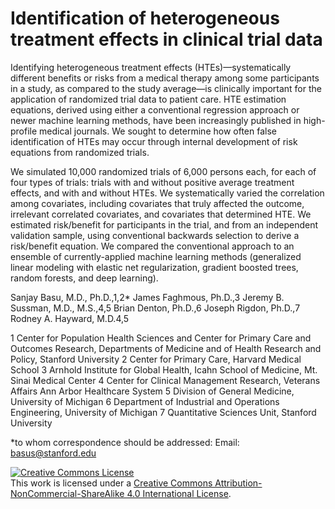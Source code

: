 # Identification of heterogeneous treatment effects in clinical trial data

Identifying heterogeneous treatment effects (HTEs)—systematically different benefits or risks from a medical therapy among some participants in a study, as compared to the study average—is clinically important for the application of randomized trial data to patient care. HTE estimation equations, derived using either a conventional regression approach or newer machine learning methods, have been increasingly published in high-profile medical journals. We sought to determine how often false identification of HTEs may occur through internal development of risk equations from randomized trials.

We simulated 10,000 randomized trials of 6,000 persons each, for each of four types of trials: trials with and without positive average treatment effects, and with and without HTEs. We systematically varied the correlation among covariates, including covariates that truly affected the outcome, irrelevant correlated covariates, and covariates that determined HTE. We estimated risk/benefit for participants in the trial, and from an independent validation sample, using conventional backwards selection to derive a risk/benefit equation.  We compared the conventional approach to an ensemble of currently-applied machine learning methods (generalized linear modeling with elastic net regularization, gradient boosted trees, random forests, and deep learning).

Sanjay Basu, M.D., Ph.D.,1,2* James Faghmous, Ph.D.,3 Jeremy B. Sussman, M.D., M.S.,4,5 Brian Denton, Ph.D.,6 Joseph Rigdon, Ph.D.,7 Rodney A. Hayward, M.D.4,5

1 Center for Population Health Sciences and Center for Primary Care and Outcomes Research, Departments of Medicine and of Health Research and Policy, Stanford University
2 Center for Primary Care, Harvard Medical School
3 Arnhold Institute for Global Health, Icahn School of Medicine, Mt. Sinai Medical Center 
4 Center for Clinical Management Research, Veterans Affairs Ann Arbor Healthcare System
5 Division of General Medicine, University of Michigan
6 Department of Industrial and Operations Engineering, University of Michigan
7 Quantitative Sciences Unit, Stanford University

*to whom correspondence should be addressed:
Email: basus@stanford.edu

<a rel="license" href="http://creativecommons.org/licenses/by-nc-sa/4.0/"><img alt="Creative Commons License" style="border-width:0" src="https://i.creativecommons.org/l/by-nc-sa/4.0/80x15.png" /></a><br />This work is licensed under a <a rel="license" href="http://creativecommons.org/licenses/by-nc-sa/4.0/">Creative Commons Attribution-NonCommercial-ShareAlike 4.0 International License</a>.
